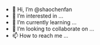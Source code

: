 - 👋 Hi, I’m @shaochenfan
- 👀 I’m interested in ...
- 🌱 I’m currently learning ...
- 💞️ I’m looking to collaborate on ...
- 📫 How to reach me ...

<!---
shaochenfan/shaochenfan is a ✨ special ✨ repository because its `README.md` (this file) appears on your GitHub profile.
You can click the Preview link to take a look at your changes.
--->
